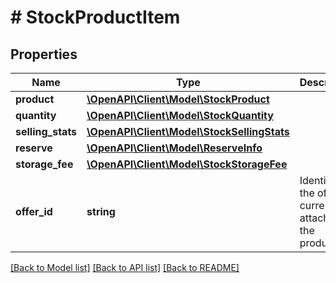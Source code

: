 # # StockProductItem

## Properties

Name | Type | Description | Notes
------------ | ------------- | ------------- | -------------
**product** | [**\OpenAPI\Client\Model\StockProduct**](StockProduct.md) |  | [optional]
**quantity** | [**\OpenAPI\Client\Model\StockQuantity**](StockQuantity.md) |  | [optional]
**selling_stats** | [**\OpenAPI\Client\Model\StockSellingStats**](StockSellingStats.md) |  | [optional]
**reserve** | [**\OpenAPI\Client\Model\ReserveInfo**](ReserveInfo.md) |  | [optional]
**storage_fee** | [**\OpenAPI\Client\Model\StockStorageFee**](StockStorageFee.md) |  | [optional]
**offer_id** | **string** | Identifier of the offer currently attached to the product. | [optional]

[[Back to Model list]](../../README.md#models) [[Back to API list]](../../README.md#endpoints) [[Back to README]](../../README.md)
